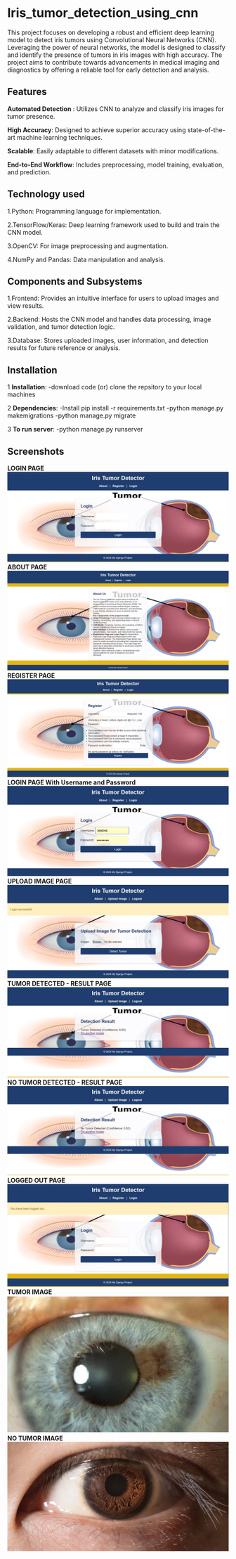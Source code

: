 
# Iris_tumor_detection_using_cnn

This project focuses on developing a robust and efficient deep learning model to detect iris tumors using Convolutional Neural Networks (CNN). Leveraging the power of neural networks, the model is designed to classify and identify the presence of tumors in iris images with high accuracy. The project aims to contribute towards advancements in medical imaging and diagnostics by offering a reliable tool for early detection and analysis.


## Features

**Automated Detection** : Utilizes CNN to analyze and classify iris images for tumor presence.

**High Accuracy**: Designed to achieve superior accuracy using state-of-the-art machine learning techniques.

**Scalable**: Easily adaptable to different datasets with minor modifications.

**End-to-End Workflow**: Includes preprocessing, model training, evaluation, and prediction.


## Technology used
1.Python: Programming language for implementation.

2.TensorFlow/Keras: Deep learning framework used to build and train the CNN model.

3.OpenCV: For image preprocessing and augmentation.

4.NumPy and Pandas: Data manipulation and analysis.

## Components and Subsystems
1.Frontend: Provides an intuitive interface for users to upload images and view results.

2.Backend: Hosts the CNN model and handles data processing, image validation, and tumor detection logic.

3.Database: Stores uploaded images, user information, and detection results for future reference or analysis.
## Installation
1 **Installation**:
-download code (or) clone the repsitory to your local machines

2 **Dependencies**:
-Install pip install -r requirements.txt
-python manage.py makemigrations
-python manage.py migrate

3 **To run server**:
-python manage.py runserver



    
## Screenshots
**LOGIN PAGE**
![Screenshot (1)](https://github.com/Nandhagopal2003/Tumor-Detection---Infosys/blob/339bd9a7589fb04c0c2d37e0bfa0bc86e378fbc6/1.jpg)
**ABOUT PAGE**
![Screenshot (2)](https://github.com/Nandhagopal2003/Tumor-Detection---Infosys/blob/3714660eb9ab43e0a67e9fa36b582b575a0e9170/2.jpg)
**REGISTER PAGE**
![Screenshot (3)](https://github.com/Nandhagopal2003/Tumor-Detection---Infosys/blob/3714660eb9ab43e0a67e9fa36b582b575a0e9170/3.jpg)
**LOGIN PAGE With Username and Password**
![Screenshot (4)](https://github.com/Nandhagopal2003/Tumor-Detection---Infosys/blob/3714660eb9ab43e0a67e9fa36b582b575a0e9170/4.jpg)
**UPLOAD IMAGE PAGE**
![Screenshot (5)](https://github.com/Nandhagopal2003/Tumor-Detection---Infosys/blob/3714660eb9ab43e0a67e9fa36b582b575a0e9170/5.jpg)
**TUMOR DETECTED - RESULT PAGE**
![Screenshot (6)](https://github.com/Nandhagopal2003/Tumor-Detection---Infosys/blob/3714660eb9ab43e0a67e9fa36b582b575a0e9170/6.jpg)
**NO TUMOR DETECTED - RESULT PAGE**
![Screenshot (7)](https://github.com/Nandhagopal2003/Tumor-Detection---Infosys/blob/3714660eb9ab43e0a67e9fa36b582b575a0e9170/7.jpg)
**LOGGED OUT PAGE**
![Screenshot (8)](https://github.com/Nandhagopal2003/Tumor-Detection---Infosys/blob/3714660eb9ab43e0a67e9fa36b582b575a0e9170/8.jpg)
**TUMOR IMAGE**
![Screenshot (9)](https://github.com/Nandhagopal2003/Tumor-Detection---Infosys/blob/3714660eb9ab43e0a67e9fa36b582b575a0e9170/With%20Tumor.jpeg)
**NO TUMOR IMAGE**
![Screenshot (10)](https://github.com/Nandhagopal2003/Tumor-Detection---Infosys/blob/3714660eb9ab43e0a67e9fa36b582b575a0e9170/Without%20Tumor.jpeg)
